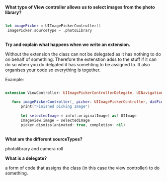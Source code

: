**What type of View controller allows us to select images from the photo library?**

```swift

let imagePicker = UIImagePickerController()
 imagePicker.sourceType = .photoLibrary
 
 ```
 
 **Try and explain what happens when we write an extension.**
 
 Without the extension the class can not be delegated as it has nothing to do on behalf of something. Therefore the extenstion adss to the stuff if it can do so when you do delgated it has somehting to be assigned to. It also organises your code so everything is together. 
 
 Example:
 
 ```swift
 
extension ViewController: UIImagePickerControllerDelegate, UINavigationControllerDelegate {
    
    func imagePickerController(_ picker: UIImagePickerController, didFinishPickingMediaWithInfo info: [UIImagePickerController.InfoKey : Any]) {
        print("Finished picking Image")
        
        let selectedImage = info[.originalImage] as? UIImage
        Imageview.image = selectedImage
        picker.dismiss(animated: true, completion: nil)
   
  ```

**What are the different sourceTypes?**

photolibrary and camera roll 

**What is a delegate?**

a form of code that assigns the class (in this case the view controller) to do something.
